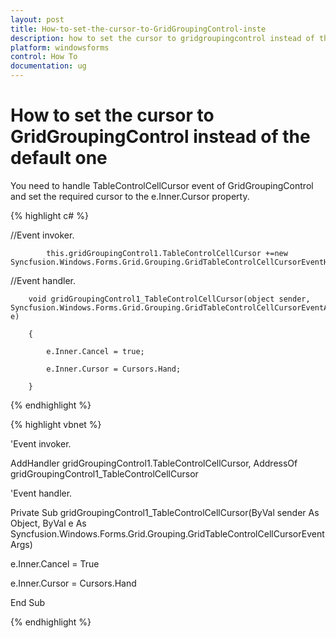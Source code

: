 ```yaml
---
layout: post
title: How-to-set-the-cursor-to-GridGroupingControl-inste
description: how to set the cursor to gridgroupingcontrol instead of the default one
platform: windowsforms
control: How To
documentation: ug
---
```


# How to set the cursor to GridGroupingControl instead of the default one

You need to handle TableControlCellCursor event of GridGroupingControl and set the required cursor to the e.Inner.Cursor property.

{% highlight c# %}

//Event invoker.

            this.gridGroupingControl1.TableControlCellCursor +=new Syncfusion.Windows.Forms.Grid.Grouping.GridTableControlCellCursorEventHandler(gridGroupingControl1_TableControlCellCursor);



//Event handler. 

        void gridGroupingControl1_TableControlCellCursor(object sender, Syncfusion.Windows.Forms.Grid.Grouping.GridTableControlCellCursorEventArgs e)

        {

            e.Inner.Cancel = true;           

            e.Inner.Cursor = Cursors.Hand;

        }




{% endhighlight %}


{% highlight vbnet %}



'Event invoker.

AddHandler gridGroupingControl1.TableControlCellCursor, AddressOf gridGroupingControl1_TableControlCellCursor



'Event handler.

Private Sub gridGroupingControl1_TableControlCellCursor(ByVal sender As Object, ByVal e As Syncfusion.Windows.Forms.Grid.Grouping.GridTableControlCellCursorEventArgs)

e.Inner.Cancel = True

e.Inner.Cursor = Cursors.Hand

End Sub


{% endhighlight %}


